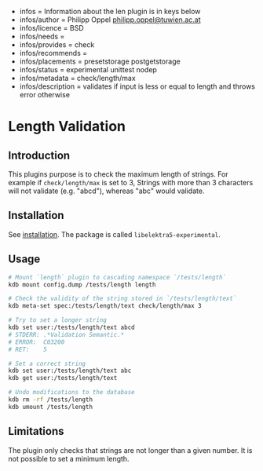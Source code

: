 - infos = Information about the len plugin is in keys below
- infos/author = Philipp Oppel <philipp.oppel@tuwien.ac.at>
- infos/licence = BSD
- infos/needs =
- infos/provides = check
- infos/recommends =
- infos/placements = presetstorage postgetstorage
- infos/status = experimental unittest nodep
- infos/metadata = check/length/max
- infos/description = validates if input is less or equal to length and throws error otherwise

# Length Validation

## Introduction

This plugins purpose is to check the maximum length of strings. For example if `check/length/max` is set to 3, Strings with more than 3 characters will not validate (e.g. "abcd"), whereas "abc" would validate.

## Installation

See [installation](/doc/INSTALL.md).
The package is called `libelektra5-experimental`.

## Usage

```sh
# Mount `length` plugin to cascading namespace `/tests/length`
kdb mount config.dump /tests/length length

# Check the validity of the string stored in `/tests/length/text`
kdb meta-set spec:/tests/length/text check/length/max 3

# Try to set a longer string
kdb set user:/tests/length/text abcd
# STDERR: .*Validation Semantic.*
# ERROR:  C03200
# RET:    5

# Set a correct string
kdb set user:/tests/length/text abc
kdb get user:/tests/length/text

# Undo modifications to the database
kdb rm -rf /tests/length
kdb umount /tests/length
```

## Limitations

The plugin only checks that strings are not longer than a given number. It is not possible to set a minimum length.
